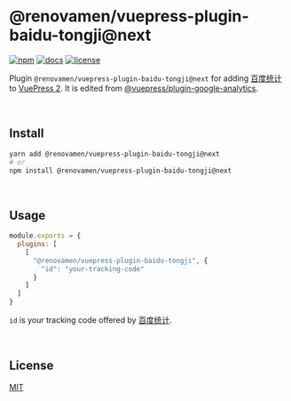 # @renovamen/vuepress-plugin-baidu-tongji@next

[![npm](https://img.shields.io/npm/v/@renovamen/vuepress-plugin-baidu-tongji/next.svg?style=flat-square&logo=npm)](https://www.npmjs.com/package/@renovamen/vuepress-plugin-baidu-tongji/v/next) [![docs](https://img.shields.io/badge/Docs-@renovamen/vuepress--plugin--baidu--tongji-26A2FF?style=flat-square)](https://v2-vuepress-theme-gungnir.vercel.app/docs/plugins/baidu-tongji.html) [![license](https://img.shields.io/badge/License-Apache--2.0-green?style=flat-square)](LICENSE)

Plugin `@renovamen/vuepress-plugin-baidu-tongji@next` for adding [百度统计](https://tongji.baidu.com) to [VuePress 2](https://v2.vuepress.vuejs.org/). It is edited from [@vuepress/plugin-google-analytics](https://github.com/vuepress/vuepress-next/tree/main/packages/%40vuepress/plugin-google-analytics).


&nbsp;

## Install

```bash
yarn add @renovamen/vuepress-plugin-baidu-tongji@next
# or
npm install @renovamen/vuepress-plugin-baidu-tongji@next
```


&nbsp;

## Usage

```js
module.exports = {
  plugins: [
    [
      "@renovamen/vuepress-plugin-baidu-tongji", {
        "id": "your-tracking-code"
      }
    ]
  ]
}
```

`id` is your tracking code offered by [百度统计](https://tongji.baidu.com).


&nbsp;

## License

[MIT](https://github.com/Renovamen/vuepress-theme-gungnir/blob/main/packages/plugins/baidu-tongji/LICENSE)
